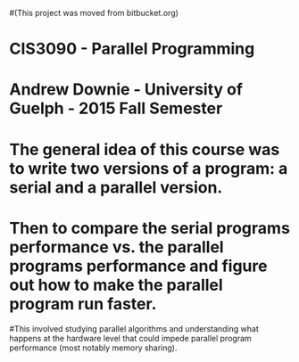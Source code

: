 #(This project was moved from bitbucket.org)
# CIS3090 - Parallel Programming
# Andrew Downie - University of Guelph - 2015 Fall Semester
# The general idea of this course was to write two versions of a program: a serial and a parallel version.
# Then to compare the serial programs performance vs. the parallel programs performance and figure out how to make the parallel program run faster. 
#This involved studying parallel algorithms and understanding what happens at the hardware level that could impede parallel program performance (most notably memory sharing).
